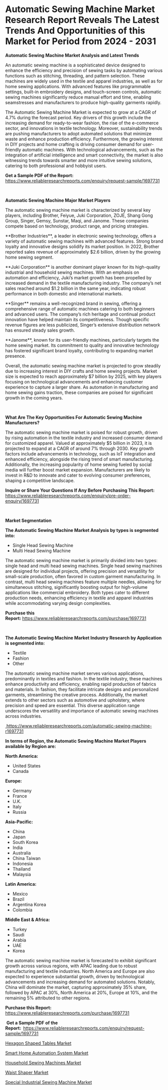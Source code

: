 <p><h1>Automatic Sewing Machine Market Research Report Reveals The Latest Trends And Opportunities of this Market for Period from 2024 - 2031</h1></p><p><strong>Automatic Sewing Machine Market Analysis and Latest Trends</strong></p>
<p><p>An automatic sewing machine is a sophisticated device designed to enhance the efficiency and precision of sewing tasks by automating various functions such as stitching, threading, and pattern selection. These machines are widely used in the textile and apparel industries, as well as for home sewing applications. With advanced features like programmable settings, built-in embroidery designs, and touch-screen controls, automatic sewing machines significantly reduce manual effort and time, enabling seamstresses and manufacturers to produce high-quality garments rapidly.</p><p>The Automatic Sewing Machine Market is expected to grow at a CAGR of 4.7% during the forecast period. Key drivers of this growth include the increasing demand for ready-to-wear fashion, the rise of the e-commerce sector, and innovations in textile technology. Moreover, sustainability trends are pushing manufacturers to adopt automated solutions that minimize waste and enhance production efficiency. Furthermore, the growing interest in DIY projects and home crafting is driving consumer demand for user-friendly automatic machines. With technological advancements, such as the integration of artificial intelligence and smart connectivity, the market is also witnessing trends towards smarter and more intuitive sewing solutions, catering to both professional and hobbyist users.</p></p>
<p><strong>Get a Sample PDF of the Report:&nbsp;</strong> <a href="https://www.reliableresearchreports.com/enquiry/request-sample/1697731?utm_campaign=11&utm_medium=2&utm_source=Github&utm_content=ia&utm_term=12122024&utm_id=automatic-sewing-machine">https://www.reliableresearchreports.com/enquiry/request-sample/1697731</a></p>
<p>&nbsp;</p>
<p><strong>Automatic Sewing Machine Major Market Players</strong></p>
<p><p>The automatic sewing machine market is characterized by several key players, including Brother, Feiyue, Juki Corporation, ZOJE, Shang Gong Group, Singer, Gemsy, Sunstar, Maqi, and Janome. These companies compete based on technology, product range, and pricing strategies.</p><p>**Brother Industries**, a leader in electronic sewing technology, offers a variety of automatic sewing machines with advanced features. Strong brand loyalty and innovative designs solidify its market position. In 2022, Brother reported sales revenue of approximately $2.6 billion, driven by the growing home sewing segment.</p><p>**Juki Corporation** is another dominant player known for its high-quality industrial and household sewing machines. With an emphasis on automation and efficiency, Juki’s market growth has been propelled by increased demand in the textile manufacturing industry. The company’s net sales reached around $1.2 billion in the same year, indicating robust performance in both domestic and international markets.</p><p>**Singer** remains a well-recognized brand in sewing, offering a comprehensive range of automatic machines catering to both beginners and advanced users. The company’s rich heritage and continual product innovation have helped maintain its competitiveness. Though specific revenue figures are less publicized, Singer’s extensive distribution network has ensured steady sales growth.</p><p>**Janome**, known for its user-friendly machines, particularly targets the home sewing market. Its commitment to quality and innovative technology has fostered significant brand loyalty, contributing to expanding market presence.</p><p>Overall, the automatic sewing machine market is projected to grow steadily due to increasing interest in DIY crafts and home sewing projects. Market size is expected to reach approximately $7 billion by 2025, with key players focusing on technological advancements and enhancing customer experience to capture a larger share. As automation in manufacturing and home sewing gains traction, these companies are poised for significant growth in the coming years.</p></p>
<p>&nbsp;</p>
<p><strong>What Are The Key Opportunities For Automatic Sewing Machine Manufacturers?</strong></p>
<p><p>The automatic sewing machine market is poised for robust growth, driven by rising automation in the textile industry and increased consumer demand for customized apparel. Valued at approximately $5 billion in 2023, it is projected to expand at a CAGR of around 7% through 2030. Key growth factors include advancements in technology, such as IoT integration and enhanced efficiency, alongside the rising trend of smart manufacturing. Additionally, the increasing popularity of home sewing fueled by social media will further boost market expansion. Manufacturers are likely to invest in R&D to innovate and cater to evolving consumer preferences, shaping a competitive landscape.</p></p>
<p><strong>Inquire or Share Your Questions If Any Before Purchasing This Report:</strong> <a href="https://www.reliableresearchreports.com/enquiry/pre-order-enquiry/1697731?utm_campaign=11&utm_medium=2&utm_source=Github&utm_content=ia&utm_term=12122024&utm_id=automatic-sewing-machine">https://www.reliableresearchreports.com/enquiry/pre-order-enquiry/1697731</a></p>
<p>&nbsp;</p>
<p><strong>Market Segmentation</strong></p>
<p><strong>The Automatic Sewing Machine Market Analysis by types is segmented into:</strong></p>
<p><ul><li>Single Head Sewing Machine</li><li>Multi Head Sewing Machine</li></ul></p>
<p><p>The automatic sewing machine market is primarily divided into two types: single head and multi head sewing machines. Single head sewing machines are designed for individual projects, offering precision and versatility for small-scale production, often favored in custom garment manufacturing. In contrast, multi head sewing machines feature multiple needles, allowing for simultaneous stitching, significantly boosting output for high-volume applications like commercial embroidery. Both types cater to different production needs, enhancing efficiency in textile and apparel industries while accommodating varying design complexities.</p></p>
<p><strong>Purchase this Report:&nbsp;</strong><a href="https://www.reliableresearchreports.com/purchase/1697731?utm_campaign=11&utm_medium=2&utm_source=Github&utm_content=ia&utm_term=12122024&utm_id=automatic-sewing-machine">https://www.reliableresearchreports.com/purchase/1697731</a></p>
<p>&nbsp;</p>
<p><strong>The Automatic Sewing Machine Market Industry Research by Application is segmented into:</strong></p>
<p><ul><li>Textile</li><li>Fashion</li><li>Other</li></ul></p>
<p><p>The automatic sewing machine market serves various applications, predominantly in textiles and fashion. In the textile industry, these machines enhance productivity and efficiency, enabling rapid production of fabrics and materials. In fashion, they facilitate intricate designs and personalized garments, streamlining the creative process. Additionally, the market extends to other sectors such as automotive and upholstery, where precision and speed are essential. This diverse application range underscores the versatility and importance of automatic sewing machines across industries.</p></p>
<p><a href="https://www.reliableresearchreports.com/automatic-sewing-machine-r1697731?utm_campaign=11&utm_medium=2&utm_source=Github&utm_content=ia&utm_term=12122024&utm_id=automatic-sewing-machine">&nbsp;https://www.reliableresearchreports.com/automatic-sewing-machine-r1697731</a></p>
<p><strong>In terms of Region, the Automatic Sewing Machine Market Players available by Region are:</strong></p>
<p>
    <p> <strong> North America: </strong>
        <ul>
            <li>United States</li>
            <li>Canada</li>
        </ul>
        </p> 
    <p> <strong> Europe: </strong>
        <ul>
            <li>Germany</li>
            <li>France</li>
            <li>U.K.</li>
            <li>Italy</li>
            <li>Russia</li>
        </ul>
        </p> 
    <p> <strong> Asia-Pacific: </strong>
        <ul>
            <li>China</li>
            <li>Japan</li>
            <li>South Korea</li>
            <li>India</li>
            <li>Australia</li>
            <li>China Taiwan</li>
            <li>Indonesia</li>
            <li>Thailand</li>
            <li>Malaysia</li>
        </ul>
        </p> 
    <p> <strong> Latin America: </strong>
        <ul>
            <li>Mexico</li>
            <li>Brazil</li>
            <li>Argentina Korea</li>
            <li>Colombia</li>
        </ul>
        </p> 
    <p> <strong> Middle East & Africa: </strong>
        <ul>
            <li>Turkey</li>
            <li>Saudi</li>
            <li>Arabia</li>
            <li>UAE</li>
            <li>Korea</li>
        </ul>
    </p>
    </p>
<p><p>The automatic sewing machine market is forecasted to exhibit significant growth across various regions, with APAC leading due to robust manufacturing and textile industries. North America and Europe are also expected to experience substantial growth, driven by technological advancements and increasing demand for automated solutions. Notably, China will dominate the market, capturing approximately 35% share, followed by APAC at 30%, North America at 20%, Europe at 10%, and the remaining 5% attributed to other regions.</p></p>
<p><strong>Purchase this Report: </strong><a href="https://www.reliableresearchreports.com/purchase/1697731?utm_campaign=11&utm_medium=2&utm_source=Github&utm_content=ia&utm_term=12122024&utm_id=automatic-sewing-machine">https://www.reliableresearchreports.com/purchase/1697731</a></p>
<p>&nbsp;<strong>Get a Sample PDF of the Report:&nbsp;&nbsp;</strong><a href="https://www.reliableresearchreports.com/enquiry/request-sample/1697731?utm_campaign=11&utm_medium=2&utm_source=Github&utm_content=ia&utm_term=12122024&utm_id=automatic-sewing-machine">https://www.reliableresearchreports.com/enquiry/request-sample/1697731</a></p>
<p><strong></strong></p>
<p><p><a href="https://www.linkedin.com/pulse/hexagon-shaped-tables-market-analysis-trends-development-qgz6e?utm_campaign=11&utm_medium=2&utm_source=Github&utm_content=ia&utm_term=12122024&utm_id=automatic-sewing-machine">Hexagon Shaped Tables Market</a></p><p><a href="https://www.linkedin.com/pulse/deep-insights-smart-home-automation-system-market-size-oqjke?utm_campaign=11&utm_medium=2&utm_source=Github&utm_content=ia&utm_term=12122024&utm_id=automatic-sewing-machine">Smart Home Automation System Market</a></p><p><a href="https://github.com/mahnoor2003/Market-Research-Report-List-6/blob/main/household-sewing-machines-market.md?utm_campaign=11&utm_medium=2&utm_source=Github&utm_content=ia&utm_term=12122024&utm_id=automatic-sewing-machine">Household Sewing Machines Market</a></p><p><a href="https://www.linkedin.com/pulse/global-study-waist-shaper-market-from-2024-2031-mean-mnxde?utm_campaign=11&utm_medium=2&utm_source=Github&utm_content=ia&utm_term=12122024&utm_id=automatic-sewing-machine">Waist Shaper Market</a></p><p><a href="https://github.com/ygfu6u/Market-Research-Report-List-1/blob/main/special-industrial-sewing-machine-market.md?utm_campaign=11&utm_medium=2&utm_source=Github&utm_content=ia&utm_term=12122024&utm_id=automatic-sewing-machine">Special Industrial Sewing Machine Market</a></p></p>